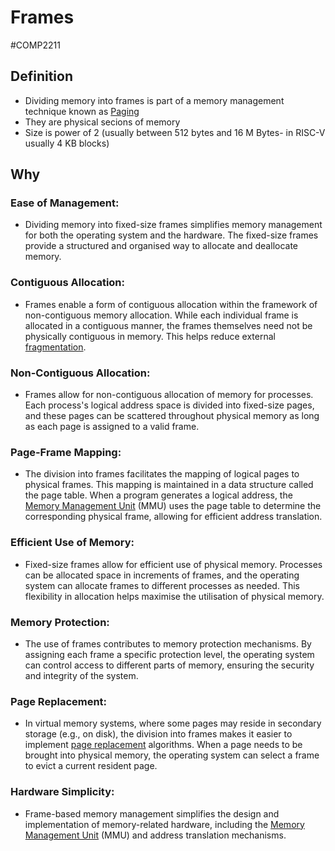 # Frames
#COMP2211 
## Definition
- Dividing memory into frames is part of a memory management technique known as [Paging](Paging.md)
- They are physical secions of memory
- Size is power of 2 (usually between 512 bytes and 16 M Bytes- in RISC-V usually 4 KB blocks)
## Why
### Ease of Management:
- Dividing memory into fixed-size frames simplifies memory management for both the operating system and the hardware. The fixed-size frames provide a structured and organised way to allocate and deallocate memory.
### Contiguous Allocation:
- Frames enable a form of contiguous allocation within the framework of non-contiguous memory allocation. While each individual frame is allocated in a contiguous manner, the frames themselves need not be physically contiguous in memory. This helps reduce external [fragmentation](Fragmentation.md).
### Non-Contiguous Allocation:
- Frames allow for non-contiguous allocation of memory for processes. Each process's logical address space is divided into fixed-size pages, and these pages can be scattered throughout physical memory as long as each page is assigned to a valid frame.
### Page-Frame Mapping:
- The division into frames facilitates the mapping of logical pages to physical frames. This mapping is maintained in a data structure called the page table. When a program generates a logical address, the [Memory Management Unit](Memory%20Management%20Unit.md) (MMU) uses the page table to determine the corresponding physical frame, allowing for efficient address translation.
### Efficient Use of Memory:
- Fixed-size frames allow for efficient use of physical memory. Processes can be allocated space in increments of frames, and the operating system can allocate frames to different processes as needed. This flexibility in allocation helps maximise the utilisation of physical memory.
### Memory Protection:
- The use of frames contributes to memory protection mechanisms. By assigning each frame a specific protection level, the operating system can control access to different parts of memory, ensuring the security and integrity of the system.
### Page Replacement:
- In virtual memory systems, where some pages may reside in secondary storage (e.g., on disk), the division into frames makes it easier to implement [page replacement](Page%20Replacement.md) algorithms. When a page needs to be brought into physical memory, the operating system can select a frame to evict a current resident page.
### Hardware Simplicity:
- Frame-based memory management simplifies the design and implementation of memory-related hardware, including the [Memory Management Unit](Memory%20Management%20Unit.md) (MMU) and address translation mechanisms.
